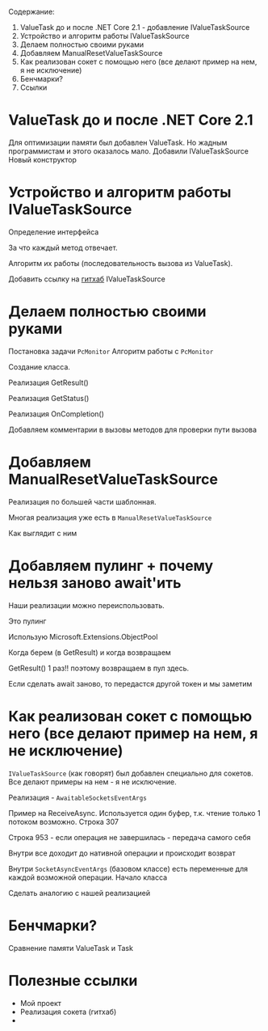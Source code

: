 Содержание:
1. ValueTask до и после .NET Core 2.1 - добавление IValueTaskSource
2. Устройство и алгоритм работы IValueTaskSource
3. Делаем полностью своими руками
4. Добавляем ManualResetValueTaskSource
5. Как реализован сокет с помощью него (все делают пример на нем, я не исключение)
6. Бенчмарки?
7. Ссылки

# ValueTask до и после .NET Core 2.1

Для оптимизации памяти был добавлен ValueTask.
Но жадным программистам и этого оказалось мало. 
Добавили IValueTaskSource
Новый конструктор

# Устройство и алгоритм работы IValueTaskSource

Определение интерфейса

За что каждый метод отвечает.

Алгоритм их работы (последовательность вызова из ValueTask).

Добавить ссылку на [гитхаб](https://github.com/dotnet/runtime/blob/main/src/libraries/System.Private.CoreLib/src/System/Threading/Tasks/Sources/IValueTaskSource.cs) IValueTaskSource 

# Делаем полностью своими руками

Постановка задачи `PcMonitor`
Алгоритм работы с `PcMonitor`

Создание класса.

Реализация GetResult()

Реализация GetStatus()

Реализация OnCompletion()

Добавляем комментарии в вызовы методов для проверки пути вызова

# Добавляем ManualResetValueTaskSource

Реализация по большей части шаблонная.

Многая реализация уже есть в `ManualResetValueTaskSource`

Как выглядит с ним

# Добавляем пулинг + почему нельзя заново await'ить

Наши реализации можно переиспользовать.

Это пулинг

Использую Microsoft.Extensions.ObjectPool

Когда берем (в GetResult) и когда возвращаем

GetResult() 1 раз!! поэтому возвращаем в пул здесь.

Если сделать await заново, то передастся другой токен и мы заметим

# Как реализован сокет с помощью него (все делают пример на нем, я не исключение)

`IValueTaskSource` (как говорят) был добавлен специально для сокетов.
Все делают примеры на нем - я не исключение.

Реализация -  `AwaitableSocketsEventArgs`

Пример на ReceiveAsync.
Используется один буфер, т.к. чтение только 1 потоком возможно.
Строка 307

Строка 953 - если операция не завершилась - передача самого себя

Внутри все доходит до нативной операции и происходит возврат

Внутри `SocketAsyncEventArgs` (базовом классе) есть переменные для каждой возможной операции.
Начало класса

Сделать аналогию с нашей реализацией

# Бенчмарки?

Сравнение памяти ValueTask и Task

# Полезные ссылки

- Мой проект
- Реализация сокета (гитхаб)
- 

